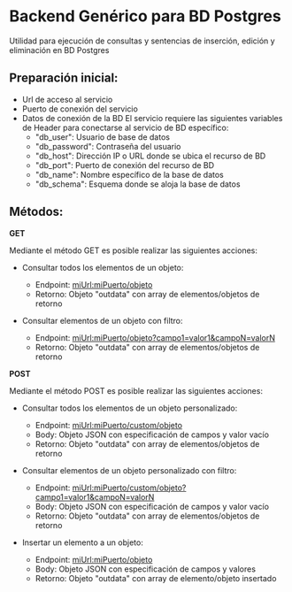 # Backend Genérico para BD Postgres

Utilidad para ejecución de consultas y sentencias de inserción, edición y eliminación en BD Postgres

## Preparación inicial:

- Url de acceso al servicio
- Puerto de conexión del servicio
- Datos de conexión de la BD
    El servicio requiere las siguientes variables de Header para conectarse al servicio de BD específico:
    - "db_user": Usuario de base de datos
    - "db_password": Contraseña del usuario
    - "db_host": Dirección IP o URL donde se ubica el recurso de BD
    - "db_port": Puerto de conexión del recurso de BD
    - "db_name": Nombre específico de la base de datos
    - "db_schema": Esquema donde se aloja la base de datos


## Métodos:

**GET**

Mediante el método GET es posible realizar las siguientes acciones:

- Consultar todos los elementos de un objeto:
    - Endpoint: [miUrl:miPuerto/objeto]()
    - Retorno: Objeto "outdata" con array de elementos/objetos de retorno

- Consultar elementos de un objeto con filtro:
    - Endpoint: [miUrl:miPuerto/objeto?campo1=valor1&campoN=valorN]()
    - Retorno: Objeto "outdata" con array de elementos/objetos de retorno


**POST**

Mediante el método POST es posible realizar las siguientes acciones:

- Consultar todos los elementos de un objeto personalizado:
    - Endpoint: [miUrl:miPuerto/custom/objeto]()
    - Body: Objeto JSON con especificación de campos y valor vacío
    - Retorno: Objeto "outdata" con array de elementos/objetos de retorno

- Consultar elementos de un objeto personalizado con filtro:
    - Endpoint: [miUrl:miPuerto/custom/objeto?campo1=valor1&campoN=valorN]()
    - Body: Objeto JSON con especificación de campos y valor vacío
    - Retorno: Objeto "outdata" con array de elementos/objetos de retorno

- Insertar un elemento a un objeto:
    - Endpoint: [miUrl:miPuerto/objeto]()
    - Body: Objeto JSON con especificación de campos y valores
    - Retorno: Objeto "outdata" con array de elemento/objeto insertado